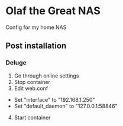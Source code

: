 # Olaf the Great NAS
Config for my home NAS

## Post installation

### Deluge
1. Go through online settings
2. Stop container
3. Edit web.conf
  - Set "interface" to "192.168.1.250"
  - Set "default_daemon" to "127.0.0.1:58846"
4. Start container
